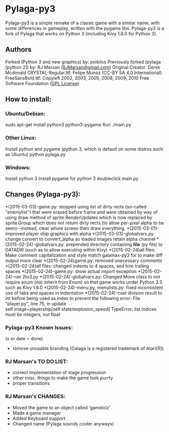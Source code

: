 # Pylaga-py3
Pylaga-py3 is a simple remake of a classic game with a similar name, with some differences in gameplay, written with the pygame libs. Pylaga-py3 is a fork of Pylaga that works on Python 3 (including Kivy 1.8.0 for Python 3).

## Authors
Forked (Python 3 and new graphics) by: poikilos
Previously forked (pylaga [python 2]) by: RJ Marsan (RJMarsan@gmail.com)
Original Creator: Derek Mcdonald
CRYSTAL-Regular.ttf: Felipe Munoz (CC-BY SA 4.0 International)
FreeSansBold.ttf: Copyleft 2002, 2003, 2005, 2008, 2009, 2010 Free Software Foundation ([GPL License](https://www.gnu.org/licenses/gpl-3.0.en.html))

## How to install: 

### Ubuntu/Debian:
sudo apt-get install python3 python3-pygame
Run ./main.py

### Other Linux:
Install python and pygame (python 3, which is default on some distros such as Ubuntu)
python pylaga.py

### Windows:
Install python 3
Install pygame for python 3
doubleclick main.py

## Changes (Pylaga-py3):
*(2015-03-03)-game.py: stopped using list of dirty rects (so-called "enemylist") that were erased before frame and were obtained by way of using draw method of sprite.RenderUpdates which is now replaced by sprite.Group which does not return dirty rects (to allow per-pixel alpha to be seen)--instead, clear whole screen then draw everything.
*(2015-03-01)-improved player ship graphics with alpha
*(2015-03-03)-globalvars.py: change convert to convert_alpha so loaded images retain alpha channel
*(2015-02-24)-globalvars.py: prepended directory containing __file__ (py file) to DATADIR (such as to allow executing within Kivy)
*(2015-02-24)all files: Make comment capitalization and style match galamax-py3 for to make diff output more clear
*(2015-02-24)game.py: removed unecessary comments
*(2015-02-24)all files: changed indents to 4 spaces, and trim trailing spaces
*(2015-02-24)-game.py: show actual import exception
*(2015-02-24)-ran 2to3.py
*(2015-02-24)-globalvars.py: Changed Move class to not require enum (not inherit from Enum) so that game works under Python 3.3 such as Kivy 1.8.0
*(2015-02-24)-menu.py, menulists.py: fixed inconsistent use of tabs and spaces in indentation
*(2015-02-24)-cast division result to int before being used as index to prevent the following error:
  File "player.py", line 75, in update
    self.image=playership[self.state/explosion_speed]
TypeError: list indices must be integers, not float

### Pylaga-py3 Known Issues:
(x or date = done)
* remove unusable branding (Galaga is a registered trademark of Atari(R))

### RJ Marsan's TO DO LIST:
* correct implementation of stage progression
* other misc. things to make the game look purrty
* proper transitions

### RJ Marsan's CHANGES:
* Moved the game to an object called 'gamelolz'
* Made a game manager
* Added Keyboard support
* Changed name (Pylaga sounds cooler anyways)
